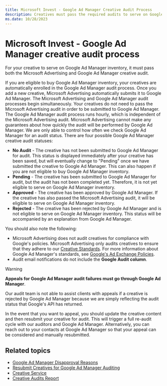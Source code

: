 ```yaml
---
title: Microsoft Invest - Google Ad Manager Creative Audit Process
description: Creatives must pass the required audits to serve on Google Ad Manager inventory. Eligible creatives are automatically enrolled in the audit process.
ms.date: 10/28/2023
---
```


# Microsoft Invest - Google Ad Manager creative audit process

For your creative to serve on Google Ad Manager inventory, it must pass both the Microsoft Advertising and Google Ad Manager creative audit.

If you are eligible to buy Google Ad Manager inventory, your creatives are automatically enrolled in the Google Ad Manager audit process. Once you add a new creative, Microsoft Advertising automatically submits it to Google Ad Manager. The Microsoft Advertising and Google Ad Manager audit processes begin simultaneously. Your creatives do not need to pass the Microsoft Advertising audit in order to be submitted to Google Ad Manager. The Google Ad Manager audit process runs hourly, which is independent of the Microsoft Advertising audit. Microsoft Advertising cannot make any guarantees about how quickly the audit will be performed by Google Ad Manager. We are only able to control how often we check Google Ad Manager for an audit status. There are four possible Google Ad Manager creative audit statuses:

- **No Audit** - The creative has not been submitted to Google Ad Manager for audit. This status is displayed immediately after your creative has been saved, but will eventually change to "Pending" once we have submitted the creative to Google Ad Manager. This can also happen if you are not eligible to buy Google Ad Manager inventory.
- **Pending** - The creative has been submitted to Google Ad Manager for audit, but the audit has not been completed yet. Therefore, it is not yet eligible to serve on Google Ad Manager inventory.
- **Approved** - The creative has been approved by Google Ad Manager. If the creative has also passed the Microsoft Advertising audit, it will be eligible to serve on Google Ad Manager inventory.
- **Rejected** - The creative has been rejected by Google Ad Manager and is not eligible to serve on Google Ad Manager inventory. This status will be accompanied by an explanation from Google Ad Manager.

You should also note the following:

- Microsoft Advertising does not audit creatives for compliance with Google's policies. Microsoft Advertising only audits creatives to ensure that they adhere to our [Creative Standards](./creative-standards.md). For more information about Google Ad Manager's standards, see [Google's Ad Exchange Policies](https://support.google.com/authorizedbuyers/answer/1325008?hl=en).
- Audit email notifications do not include the **Google Audit column**.

> [!WARNING]
> **Appeals for Google Ad Manager audit failures must go through Google Ad Manager**.
>
> Our audit team is not able to assist clients with appeals if a creative is rejected by Google Ad Manager because we are simply reflecting the audit status that Google's API has returned.
>
> In the event that you want to appeal, you should update the creative content and then resubmit your creative for audit. This will trigger a full re-audit cycle with our auditors and Google Ad Manager. Alternatively, you can reach out to your contacts at Google Ad Manager so that your appeal can be considered and manually resubmitted.

## Related topics

- [Google Ad Manager Disapproval Reasons](./adx-disapproval-reasons.md)
- [Resubmit
  Creatives for Google Ad Manager Auditing](resubmit-creatives-for-adx-auditing.md)
- [Creative Service](../digital-platform-api/creative-service.md)
- [Creative Audits Report](./completed-creative-audits-report.md)
